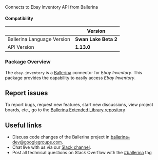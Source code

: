Connects to Ebay Inventory API from Ballerina

#### Compatibility
|                               | Version               |
|-------------------------------|-----------------------|
| Ballerina Language Version    | **Swan Lake Beta 2** |
| API Version                   | **1.13.0**               |

### Package Overview
The `ebay.inventory` is a [Ballerina](https://ballerina.io/) connector for *Ebay Inventory*.
This package provides the capability to easily access *Ebay Inventory*.
## Report issues
To report bugs, request new features, start new discussions, view project boards, etc., go to the [Ballerina Extended Library repository](https://github.com/ballerina-platform/ballerina-extended-library)

## Useful links
- Discuss code changes of the Ballerina project in [ballerina-dev@googlegroups.com](mailto:ballerina-dev@googlegroups.com).
- Chat live with us via our [Slack channel](https://ballerina.io/community/slack/).
- Post all technical questions on Stack Overflow with the [#ballerina](https://stackoverflow.com/questions/tagged/ballerina) tag
